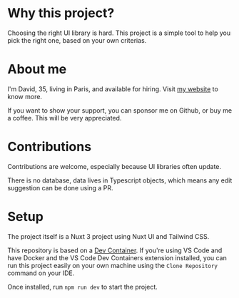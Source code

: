 # Why this project?

Choosing the right UI library is hard. This project is a simple tool to help you pick the right one, based on your own criterias.

# About me

I'm David, 35, living in Paris, and available for hiring.
Visit [my website](https://david-dahan.com) to know more.

If you want to show your support, you can sponsor me on Github, or buy me a coffee. This will be very appreciated.

# Contributions

Contributions are welcome, especially because UI libraries often update.

There is no database, data lives in Typescript objects, which means any edit suggestion can be done using a PR.

# Setup

The project itself is a Nuxt 3 project using Nuxt UI and Tailwind CSS.

This repository is based on a [Dev Container](https://code.visualstudio.com/docs/devcontainers/containers). If you're using VS Code and have Docker and the VS Code Dev Containers extension installed, you can run this project easily on your own machine using the `Clone Repository` command on your IDE.

Once installed, run `npm run dev` to start the project.
